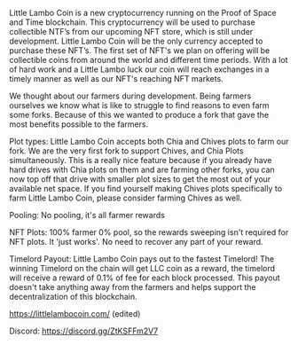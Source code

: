 Little Lambo Coin is a new cryptocurrency running on the Proof of Space and Time blockchain. This cryptocurrency will be used to purchase collectible NTF’s from our upcoming NFT store, which is still under development. Little Lambo Coin will be the only currency accepted to purchase these NFT’s. The first set of NFT's we plan on offering will be collectible coins from around the world and different time periods. With a lot of hard work and a Little Lambo luck our coin will reach exchanges in a timely manner as well as our NFT's reaching NFT markets.

We thought about our farmers during development. Being farmers ourselves we know what is like to struggle to find reasons to even farm some forks. Because of this we wanted to produce a fork that gave the most benefits possible to the farmers.

Plot types: Little Lambo Coin accepts both Chia and Chives plots to farm our fork. We are the very first fork to support Chives, and Chia Plots simultaneously. This is a really nice feature because if you already have hard drives with Chia plots on them and are farming other forks, you can now top off that drive with smaller plot sizes to get the most out of your available net space. If you find yourself making Chives plots specifically to farm Little Lambo Coin, please consider farming Chives as well.

Pooling: No pooling, it's all farmer rewards

NFT Plots: 100% farmer 0% pool, so the rewards sweeping isn't required for NFT plots. It 'just works'. No need to recover any part of your reward.

Timelord Payout: Little Lambo Coin pays out to the fastest Timelord! The winning Timelord on the chain will get LLC coin as a reward, the timelord will receive a reward of 0.1% of fee for each block processed. This payout doesn't take anything away from the farmers and helps support the decentralization of this blockchain.

https://littlelambocoin.com/ (edited)

Discord:
https://discord.gg/ZtKSFFm2V7
